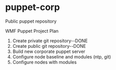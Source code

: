 # puppet-corp
Public puppet repository

WMF Puppet Project Plan
  1. Create private git repository--DONE
  2. Create public git repository--DONE
  3. Build new corporate puppet server
  4. Configure node baseline and modules (ntp, git)
  5. Configure nodes with modules
